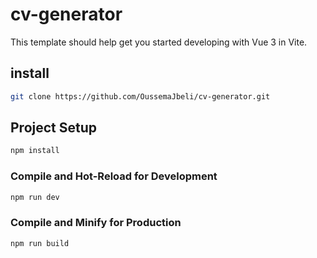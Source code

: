 # cv-generator

This template should help get you started developing with Vue 3 in Vite.

## install

```sh
git clone https://github.com/OussemaJbeli/cv-generator.git
```

## Project Setup

```sh
npm install
```

### Compile and Hot-Reload for Development

```sh
npm run dev
```

### Compile and Minify for Production

```sh
npm run build
```
